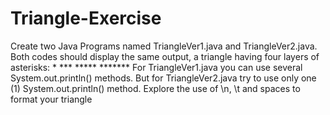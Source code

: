# Triangle-Exercise
Create two Java Programs named TriangleVer1.java and TriangleVer2.java. Both codes should display the same output, a triangle having four layers of asterisks:  *  ***  *****  ******* For TriangleVer1.java you can use several System.out.println() methods. But for TriangleVer2.java try to use only one (1) System.out.println() method. Explore the use of \n, \t and spaces to format your triangle
